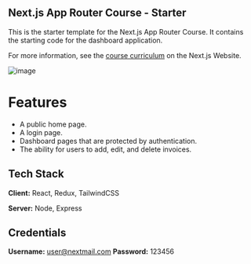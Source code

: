## Next.js App Router Course - Starter

This is the starter template for the Next.js App Router Course. It contains the starting code for the dashboard application.

For more information, see the [course curriculum](https://nextjs.org/learn) on the Next.js Website.

![image](https://github.com/szuluaga-beep/nextjs-dashboard/assets/69664305/83dc8782-af90-4d1a-8dfc-66e0dd57bd48)

# Features
- A public home page.
- A login page.
- Dashboard pages that are protected by authentication.
- The ability for users to add, edit, and delete invoices.

## Tech Stack

**Client:** React, Redux, TailwindCSS

**Server:** Node, Express

## Credentials

**Username:** user@nextmail.com
**Password:** 123456

